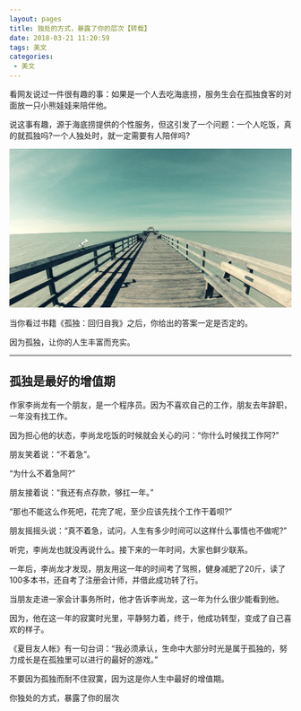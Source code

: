 ```yaml
---
layout: pages
title: 独处的方式，暴露了你的层次【转载】
date: 2018-03-21 11:20:59
tags: 美文
categories:
 - 美文
---
```


看网友说过一件很有趣的事：如果是一个人去吃海底捞，服务生会在孤独食客的对面放一只小熊娃娃来陪伴他。

说这事有趣，源于海底捞提供的个性服务，但这引发了一个问题：一个人吃饭，真的就孤独吗?一个人独处时，就一定需要有人陪伴吗?

![海边](https://raw.githubusercontent.com/geekhch/hexo/master/images/markdown/hai.jpeg?raw=true)

当你看过书籍《孤独：回归自我》之后，你给出的答案一定是否定的。

因为孤独，让你的人生丰富而充实。

*************

## 孤独是最好的增值期

作家李尚龙有一个朋友，是一个程序员。因为不喜欢自己的工作，朋友去年辞职，一年没有找工作。

因为担心他的状态，李尚龙吃饭的时候就会关心的问：“你什么时候找工作阿?”

朋友笑着说：“不着急”。

“为什么不着急阿?”

朋友接着说：“我还有点存款，够扛一年。”

“那也不能这么作死吧，花完了呢，至少应该先找个工作干着呗?”

朋友摇摇头说：“真不着急，试问，人生有多少时间可以这样什么事情也不做呢?”

听完，李尚龙也就没再说什么。接下来的一年时间，大家也鲜少联系。

一年后，李尚龙才发现，朋友用这一年的时间考了驾照，健身减肥了20斤，读了100多本书，还自考了注册会计师，并借此成功转了行。

当朋友走进一家会计事务所时，他才告诉李尚龙，这一年为什么很少能看到他。

因为，他在这一年的寂寞时光里，平静努力着，终于，他成功转型，变成了自己喜欢的样子。

《夏目友人帐》有一句台词：“我必须承认，生命中大部分时光是属于孤独的，努力成长是在孤独里可以进行的最好的游戏。”

不要因为孤独而耐不住寂寞，因为这是你人生中最好的增值期。


你独处的方式，暴露了你的层次
